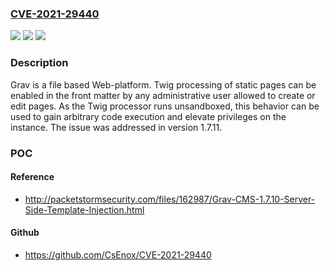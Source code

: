 ### [CVE-2021-29440](https://cve.mitre.org/cgi-bin/cvename.cgi?name=CVE-2021-29440)
![](https://img.shields.io/static/v1?label=Product&message=grav&color=blue)
![](https://img.shields.io/static/v1?label=Version&message=n%2Fa&color=blue)
![](https://img.shields.io/static/v1?label=Vulnerability&message=%7B%22CWE-94%22%3A%22Improper%20Control%20of%20Generation%20of%20Code%20('Code%20Injection')%22%7D&color=brighgreen)

### Description

Grav is a file based Web-platform. Twig processing of static pages can be enabled in the front matter by any administrative user allowed to create or edit pages. As the Twig processor runs unsandboxed, this behavior can be used to gain arbitrary code execution and elevate privileges on the instance. The issue was addressed in version 1.7.11.

### POC

#### Reference
- http://packetstormsecurity.com/files/162987/Grav-CMS-1.7.10-Server-Side-Template-Injection.html

#### Github
- https://github.com/CsEnox/CVE-2021-29440

